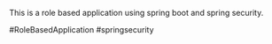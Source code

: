 This is a role based application using spring boot and spring security.

#RoleBasedApplication
#springsecurity
